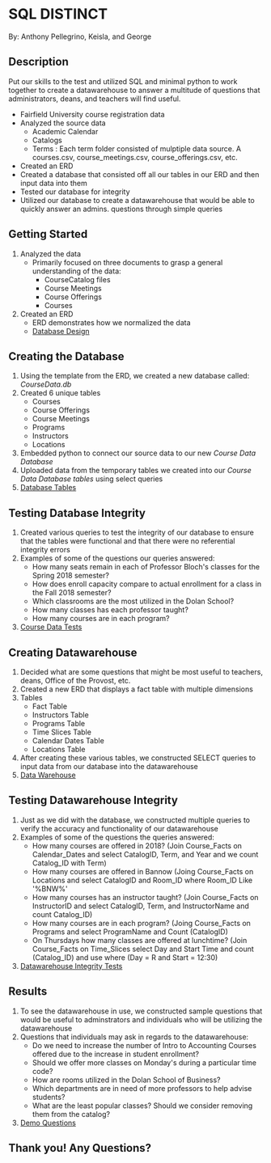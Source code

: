 # SQL DISTINCT 

By: Anthony Pellegrino, Keisla, and George

## Description

Put our skills to the test and utilized SQL and minimal python to work together to create a datawarehouse to answer a multitude of
questions that administrators, deans, and teachers will find useful.

* Fairfield University course registration data
* Analyzed the source data
  * Academic Calendar
  * Catalogs
  * Terms : Each term folder consisted of mulptiple data source. A courses.csv, course_meetings.csv, course_offerings.csv, etc. 
* Created an ERD 
* Created a database that consisted off all our tables in our ERD and then input data into them
* Tested our database for integrity
* Utilized our database to create a datawarehouse that would be able to quickly answer an admins. questions through simple queries

## Getting Started

1. Analyzed the data
   * Primarily focused on three documents to grasp a general understanding of the data:
      * CourseCatalog files
      * Course Meetings
      * Course Offerings
      * Courses
2. Created an ERD 
   * ERD demonstrates how we normalized the data
   * [Database Design](Database_ERD.pdf)

## Creating the Database
1. Using the template from the ERD, we created a new database called: *CourseData.db*
2. Created 6 unique tables
    * Courses
    * Course Offerings
    * Course Meetings
    * Programs
    * Instructors
    * Locations
3. Embedded python to connect our source data to our new *Course Data Database*
4. Uploaded data from the temporary tables we created into our *Course Data Database tables* using select queries
5. [Database Tables](Create_Tables.ipynb)


## Testing Database Integrity
1. Created various queries to test the integrity of our database to ensure that the tables were functional and that there were no referential integrity errors
2. Examples of some of the questions our queries answered:
    * How many seats remain in each of Professor Bloch's classes for the Spring 2018 semester?
    * How does enroll capacity compare to actual enrollment for a class in the Fall 2018 semester?
    * Which classrooms are the most utilized in the Dolan School?
    * How many classes has each professor taught?
    * How many courses are in each program?
3. [Course Data Tests](CourseDataTests.ipynb)

## Creating Datawarehouse
1. Decided what are some questions that might be most useful to teachers, deans, Office of the Provost, etc. 
2. Created a new ERD that displays a fact table with multiple dimensions
3. Tables
    * Fact Table
    * Instructors Table
    * Programs Table
    * Time Slices Table
    * Calendar Dates Table
    * Locations Table
4. After creating these various tables, we constructed SELECT queries to input data from our database into the datawarehouse 
5. [Data Warehouse](CourseDataWarehouse.ipynb)

## Testing Datawarehouse Integrity
1. Just as we did with the database, we constructed multiple queries to verify the accuracy and functionality of our datawarehouse
2. Examples of some of the questions the queries answered:
    * How many courses are offered in 2018? (Join Course_Facts on Calendar_Dates and select CatalogID, Term, and Year and we count Catalog_ID with Term)
    * How many courses are offered in Bannow (Joing Course_Facts on Locations and select CatalogID and Room_ID where Room_ID Like '%BNW%'
    * How many courses has an instructor taught? (Join Course_Facts on InstructorID and select CatalogID, Term, and InstructorName and count Catalog_ID)
    * How many courses are in each program? (Joing Course_Facts on Programs and select ProgramName and Count (CatalogID)
    * On Thursdays how many classes are offered at lunchtime? (Join Course_Facts on Time_Slices select Day and Start Time and count (Catalog_ID) and use where (Day = R and Start = 12:30)
3. [Datawarehouse Integrity Tests](DataWarehouse_Test.ipynb)

## Results
1. To see the datawarehouse in use, we constructed sample questions that would be useful to adminstrators and individuals who will be utilizing the datawarehouse
2. Questions that individuals may ask in regards to the datawarehouse:
   * Do we need to increase the number of Intro to Accounting Courses offered due to the increase in student enrollment?
    * Should we offer more classes on Monday's during a particular time code?
    * How are rooms utilized in the Dolan School of Business?
    * Which departments are in need of more professors to help advise students?
    * What are the least popular classes? Should we consider removing them from the catalog? 
3. [Demo Questions](Demo_Questions.ipynb)

## Thank you! Any Questions?
